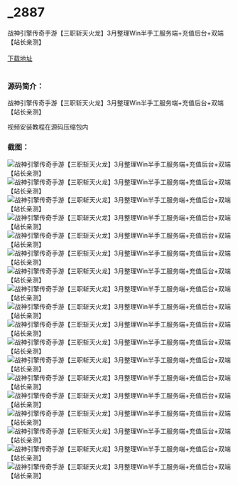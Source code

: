 # _2887
战神引擎传奇手游【三职斩天火龙】3月整理Win半手工服务端+充值后台+双端【站长亲测】
<br/></br>
[下载地址](https://www.uuid2.com/2887.html "下载地址")
<br/></br>
<h3>源码简介：</h3>
<p>战神引擎传奇手游【三职斩天火龙】3月整理Win半手工服务端+充值后台+双端【站长亲测】<p>
<p>视频安装教程在源码压缩包内<p>
<h3>截图：</h3>
<img src="https://www.uuid2.com/wp-content/uploads/img/202203/0ae37de133.jpg" alt="战神引擎传奇手游【三职斩天火龙】3月整理Win半手工服务端+充值后台+双端【站长亲测】"><img src="https://www.uuid2.com/wp-content/uploads/img/202203/0ae37de204.jpg" alt="战神引擎传奇手游【三职斩天火龙】3月整理Win半手工服务端+充值后台+双端【站长亲测】"><img src="https://www.uuid2.com/wp-content/uploads/img/202203/0ae37de591.jpg" alt="战神引擎传奇手游【三职斩天火龙】3月整理Win半手工服务端+充值后台+双端【站长亲测】"><img src="https://www.uuid2.com/wp-content/uploads/img/202203/532694e690.jpg" alt="战神引擎传奇手游【三职斩天火龙】3月整理Win半手工服务端+充值后台+双端【站长亲测】"><img src="https://www.uuid2.com/wp-content/uploads/img/202203/532694e300.jpg" alt="战神引擎传奇手游【三职斩天火龙】3月整理Win半手工服务端+充值后台+双端【站长亲测】"><img src="https://www.uuid2.com/wp-content/uploads/img/202203/532694e796.jpg" alt="战神引擎传奇手游【三职斩天火龙】3月整理Win半手工服务端+充值后台+双端【站长亲测】"><img src="https://www.uuid2.com/wp-content/uploads/img/202203/532694e301.jpg" alt="战神引擎传奇手游【三职斩天火龙】3月整理Win半手工服务端+充值后台+双端【站长亲测】"><img src="https://www.uuid2.com/wp-content/uploads/img/202203/532694e184.jpg" alt="战神引擎传奇手游【三职斩天火龙】3月整理Win半手工服务端+充值后台+双端【站长亲测】"><img src="https://www.uuid2.com/wp-content/uploads/img/202203/532694e396.jpg" alt="战神引擎传奇手游【三职斩天火龙】3月整理Win半手工服务端+充值后台+双端【站长亲测】"><img src="https://www.uuid2.com/wp-content/uploads/img/202203/ccafa2b295.jpg" alt="战神引擎传奇手游【三职斩天火龙】3月整理Win半手工服务端+充值后台+双端【站长亲测】"><img src="https://www.uuid2.com/wp-content/uploads/img/202203/ccafa2b672.jpg" alt="战神引擎传奇手游【三职斩天火龙】3月整理Win半手工服务端+充值后台+双端【站长亲测】"><img src="https://www.uuid2.com/wp-content/uploads/img/202203/ccafa2b641.jpg" alt="战神引擎传奇手游【三职斩天火龙】3月整理Win半手工服务端+充值后台+双端【站长亲测】"><img src="https://www.uuid2.com/wp-content/uploads/img/202203/ccafa2b660.jpg" alt="战神引擎传奇手游【三职斩天火龙】3月整理Win半手工服务端+充值后台+双端【站长亲测】"><img src="https://www.uuid2.com/wp-content/uploads/img/202203/ccafa2b599.jpg" alt="战神引擎传奇手游【三职斩天火龙】3月整理Win半手工服务端+充值后台+双端【站长亲测】"><img src="https://www.uuid2.com/wp-content/uploads/img/202203/ccafa2b836.jpg" alt="战神引擎传奇手游【三职斩天火龙】3月整理Win半手工服务端+充值后台+双端【站长亲测】"><img src="https://www.uuid2.com/wp-content/uploads/img/202203/e35fc26117.jpg" alt="战神引擎传奇手游【三职斩天火龙】3月整理Win半手工服务端+充值后台+双端【站长亲测】"><img src="https://www.uuid2.com/wp-content/uploads/img/202203/e35fc26504.jpg" alt="战神引擎传奇手游【三职斩天火龙】3月整理Win半手工服务端+充值后台+双端【站长亲测】"><img src="https://www.uuid2.com/wp-content/uploads/img/202203/e35fc26439.jpg" alt="战神引擎传奇手游【三职斩天火龙】3月整理Win半手工服务端+充值后台+双端【站长亲测】">
